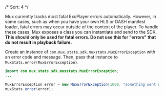 /*
Sort: 4
*/

Mux currently tracks most fatal ExoPlayer errors automatically. However, in some cases, such as when you have your own HLS or DASH manifest loader, fatal errors may occur outside of the context of the player. To handle these cases, Mux exposes a class you can instantiate and send to the SDK. <strong>This should only be used for fatal errors. Do not use this for "errors" that do not result in playback failure.</strong>

Create an instance of `com.mux.stats.sdk.muxstats.MuxErrorException` with an error code and message. Then, pass that instance to `MuxStats.error(MuxErrorException)`.

```java
import com.mux.stats.sdk.muxstats.MuxErrorException;
...

MuxErrorException error = new MuxErrorException(1000, "something went wrong");
muxStats.error(error);
```
